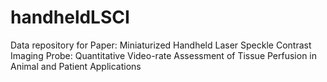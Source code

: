 # handheldLSCI
Data repository for Paper: Miniaturized Handheld Laser Speckle Contrast Imaging Probe: Quantitative Video-rate Assessment of Tissue Perfusion in Animal and Patient Applications 

